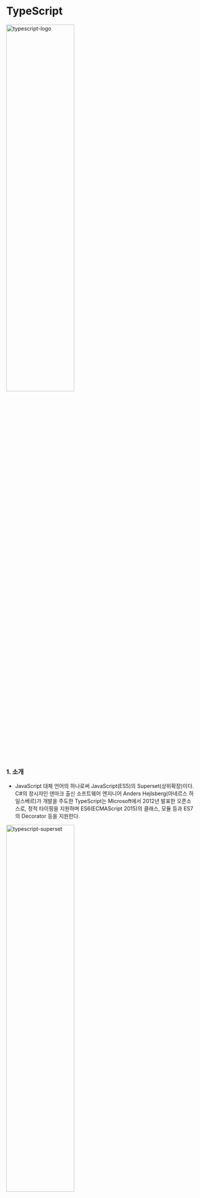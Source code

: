 # TypeScript

<img src="https://poiemaweb.com/img/typescript-logo.png" width="60%" height="50%" alt="typescript-logo"></img>

### 1. 소개

- JavaScript 대체 언어의 하나로써 JavaScript(ES5)의 Superset(상위확장)이다. C#의 창시자인 덴마크 출신 소프트웨어 엔지니어 Anders Hejlsberg(아네르스 하일스베르)가 개발을 주도한 TypeScript는 Microsoft에서 2012년 발표한 오픈소스로, 정적 타이핑을 지원하며 ES6(ECMAScript 2015)의 클래스, 모듈 등과 ES7의 Decorator 등을 지원한다.

<img src="https://poiemaweb.com/img/typescript-superset.png" width="60%" height="50%" alt="typescript-superset"></img>

- TypeScript는 ES5의 Superset이므로 기존의 JavaScript(ES5) 문법을 그대로 사용할 수 있다. 또한, ES6의 새로운 기능들을 사용하기 위해 Babel과 같은 별도 트랜스파일러(Transpiler)를 사용하지 않아도 ES6의 새로운 기능을 기존의 JavaScript 엔진(현재의 브라우저 또는 Node.js)에서 실행할 수 있다.

- 이후 ECMAScript의 업그레이드에 따른 새로운 기능을 지속적으로 추가할 예정이여서 매년 업그레이드될 ECMAScript의 표준을 따라갈 수 있는 좋은 수단이 될 것이다.

### 2. 장점

- 정적 타입

```ts
// error : TSError: ⨯ Unable to compile TypeScript:
const sum = (a, b) => {
	return a + b;
};

// 정확한 parameter의 타입을 명시하여 개발자의 의도에 따라 기능이 수행되도록 돕는다.
const sum = (a: number, b: number) => {
	return a + b;
};

console.log(sum(1, 2));
```

- 강력한 객체지향 프로그래밍 지원
  - 인터페이스, 제네릭 등과 같은 강력한 객체지향 프로그래밍 지원은 크고 복잡한 프로젝트의 코드 기반을 쉽게 구성할 수 있도록 도우며, Java, C# 등의 클래스 기반 객체지향 언어에 익숙한 개발자가 자바스크립트 프로젝트를 수행하는 데 진입 장벽을 낮추는 효과도 있다.

### 개발환경 구축

- [Node.js](https://nodejs.org/ko/)

- TypeScript 컴파일러 설치

```sh
// 설치
> npm install -g typescript

// 확인
> tsc -v
```

### 사용 방법 및 tsc 옵션 설정

- TypeScript 컴파일러(tsc)는 TypeScript파일(.ts)을 JavaScript 파일로 Transpiling을 한다.

```ts
// person.ts 생성
export class Person {
	protected name: string;

	constructor(name: string) {
		this.name = name;
	}
	sayHello() {
		return 'Hello, ' + this.name;
	}
}
```

```sh
// person을 Transpiling
> tsc person
```

- person.js 자동생성 된다 이때 버젼은 ES3이다 _기본버젼이 ES3이기때문_

```sh
// es6 버젼으로 Transpiling
> tsc person -t es6
```

```ts
// student.ts
import { Person } from './person';

class Student extends Person {
	study(): string {
		return `${this.name} is studying.`;
	}
}

const student = new Student('Lee');

console.log(student.sayHello());

console.log(student.study());
```

```sh
// person.ts , student.ts 2개 동시에 Transpiling
> tsc person student


// watch -w 옵션으로 변경되었을때 자동으로 Transpiling
> tsc student --watch
```

- tsc 옵션 설정 파일을 생성해서 매번 옵션을 지정하는 것은 대신한다

```sh
// tsconfig.json 생성
> tsc --init

// tsconfig.json을 무시
> tsc person

// tsconfig.json을 적용
> tsc
```

### typescript 연습을 위한 개발환경 구축

```sh
// init
> yarn init

// devDependencies
> yarn add -D typescript nodemon ts-node @types/node

// tsc 설정
> tsc --init
```

```ts
// package.json
{
  ...
  "scripts": {
		"dev": "nodemon --config nodemon.json index.ts",
		"dev:debug": "nodemon --config nodemon.json --inspect-brk index.ts"
  },
  ...
}

// nodemon.json
{
	"restartable": "rs",
	"ignore": [".git", "node_modules/", "dist/", "coverage/"],
	"watch": ["./"],
	"execMap": {
		"ts": "node -r ts-node/register"
	},
	"env": {
		"NODE_ENV": "development"
	},
	"ext": "js,json,ts"
}

```

### 외부 라이브러리 사용

- TypeScript를 사용하는 이유는 여러가지 있지만 가장 큰 장점은 다양한 도구의 지원을 받을 수 있다는 것이다. TypeScript는 정적 타입을 지원하므로 높은 수준의 IntelliSense나 리팩토링 등을 지원하며 이러란 도구의 지원은 대규모 프로젝트를 위한 필수적 요소이기도 하다.

- 프로젝트 내에는 필수적으로 다양한 라이브러리가 포함되는데 이 라이브러리들은 JavaScript로 작성되어있다. TypeScript는 ES5의 Superset(상위확장)이므로 JavaScript를 그대로 사용할 수 있다. 하지만 정적 타입이 없는 JavaScript를 그대로 사용하면 VSCode에서 제공하는 IntelliSense와 같은 다양한 도구의 지원을 받을 수 없다.

- 따라서 외부 JavaScript 라이브러리에 대해서도 타입체크를 수행하려면 해당 라이브러리의 타입이 정의되어 있는 정의 파일(Definition file)을 제공해야 한다.

```sh
> yarn add lodash

> yarn add -D @types/lodash
```

```ts
// index.ts
import * as _ from 'lodash';

class Startup {
	public static main(): number {
		const group = _.groupBy(['one', 'two', 'three'], 'length');
		console.log(group); // => { '3': ['one', 'two'], '5': ['three'] }
		return 0;
	}
}

Startup.main(); // { '3': [ 'one', 'two' ], '5': [ 'three' ] }
```

### Typing

- TypeScript는 ES5, ES6의 Superset(상위확장)이므로 자바스크립트의 타입을 그대로 사용할 수 있다. 자바스크립트의 타입 이외에도 TypeScript 고유의 타입이 추가로 제공

| Type      | JS  | TS  | Description                                                                                                                             |
| :-------- | :-: | :-: | :-------------------------------------------------------------------------------------------------------------------------------------- |
| boolean   |  ◯  |  ◯  | true와 false                                                                                                                            |
| null      |  ◯  |  ◯  | 값이 없다는 것을 명시                                                                                                                   |
| undefined |  ◯  |  ◯  | 값을 할당하지 않은 변수의 초기값                                                                                                        |
| number    |  ◯  |  ◯  | 숫자(정수와 실수, Infinity, NaN)                                                                                                        |
| string    |  ◯  |  ◯  | 문자열                                                                                                                                  |
| symbol    |  ◯  |  ◯  | 고유하고 수정 불가능한 데이터 타입이며 주로 객체 프로퍼티들의 식별자로 사용(ES6에서 추가)                                               |
| object    |  ◯  |  ◯  | 객체형(참조형)                                                                                                                          |
| array     |     |  ◯  | 배열                                                                                                                                    |
| tuple     |     |  ◯  | 고정된 요소수 만큼의 타입을 미리 선언후 배열을 표현                                                                                     |
| enum      |     |  ◯  | 열거형. 숫자값 집합에 이름을 지정한 것이다.                                                                                             |
| any       |     |  ◯  | 타입 추론(type inference)할 수 없거나 타입 체크가 필요없는 변수에 사용. var 키워드로 선언한 변수와 같이 어떤 타입의 값이라도 할당 가능. |
| void      |     |  ◯  | 일반적으로 함수에서 반환값이 없을 경우 사용한다.                                                                                        |
| never     |     |  ◯  | 결코 발생하지 않는 값                                                                                                                   |

### Reference

- [poiemaweb.com](https://poiemaweb.com/)
- [TypeScript & Nodemon — The Ultimate Setup!](https://levelup.gitconnected.com/typescript-nodemon-the-ultimate-setup-7200aa60cc8b)
